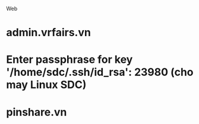 Web
# admin.vrfairs.vn
Enter passphrase for key '/home/sdc/.ssh/id_rsa': 23980 (cho may Linux SDC)
===========================================================================

# pinshare.vn
